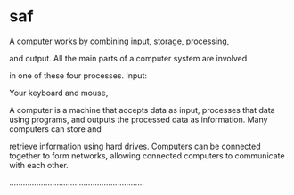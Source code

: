 # saf
A computer works by combining input, storage, processing,  

and output. All the main parts of a computer system are involved

 in one of these four processes. Input:

 Your keyboard and mouse, 

 A computer is a machine that accepts data as input,
  processes that data using programs, and outputs the
   processed data as information. Many computers can store and 
   
   retrieve information using hard drives. Computers can be connected
    together to form networks, 
 allowing connected computers to communicate with each other.

............................................................
